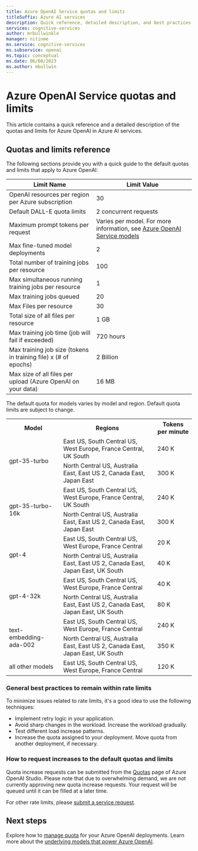 ```yaml
---
title: Azure OpenAI Service quotas and limits
titleSuffix: Azure AI services
description: Quick reference, detailed description, and best practices on the quotas and limits for the OpenAI service in Azure AI services.
services: cognitive-services
author: mrbullwinkle
manager: nitinme
ms.service: cognitive-services
ms.subservice: openai
ms.topic: conceptual
ms.date: 06/08/2023
ms.author: mbullwin
---
```


# Azure OpenAI Service quotas and limits

This article contains a quick reference and a detailed description of the quotas and limits for Azure OpenAI in Azure AI services.

## Quotas and limits reference

The following sections provide you with a quick guide to the default quotas and limits that apply to Azure OpenAI:

| Limit Name | Limit Value |
|--|--|
| OpenAI resources per region per Azure subscription | 30 |
| Default DALL-E quota limits | 2 concurrent requests |
| Maximum prompt tokens per request | Varies per model. For more information, see [Azure OpenAI Service models](./concepts/models.md)|
| Max fine-tuned model deployments | 2 |
| Total number of training jobs per resource | 100 |
| Max simultaneous running training jobs per resource | 1 |
| Max training jobs queued | 20 | 
| Max Files per resource | 30 |
| Total size of all files per resource | 1 GB | 
| Max training job time (job will fail if exceeded) | 720 hours |
| Max training job size (tokens in training file) x (# of epochs) | 2 Billion |
| Max size of all files per upload (Azure OpenAI on your data) | 16 MB |

The default quota for models varies by model and region. Default quota limits are subject to change.

<table>  
  <tr>  
    <th>Model</th>  
    <th>Regions</th>  
    <th>Tokens per minute</th>  
  </tr>  
  <tr>  
    <td rowspan="2">gpt-35-turbo</td>  
    <td>East US, South Central US, West Europe, France Central, UK South</td>  
    <td>240 K</td>  
  </tr>  
  <tr>  
    <td>North Central US, Australia East, East US 2, Canada East, Japan East</td>  
    <td>300 K</td>  
  </tr>  
  <tr>  
    <td rowspan="2">gpt-35-turbo-16k</td>  
    <td>East US, South Central US, West Europe, France Central, UK South</td>  
    <td>240 K</td>  
  </tr>  
  <tr>  
    <td>North Central US, Australia East, East US 2, Canada East, Japan East</td>  
    <td>300 K</td>  
  </tr>  
  <tr>  
    <td rowspan="2">gpt-4</td>  
    <td>East US, South Central US, West Europe, France Central</td>  
    <td>20 K</td>  
  </tr>  
  <tr>  
    <td>North Central US, Australia East, East US 2, Canada East, Japan East, UK South</td>  
    <td>40 K</td>  
  </tr>  
  <tr>  
    <td rowspan="2">gpt-4-32k</td>  
    <td>East US, South Central US, West Europe, France Central</td>  
    <td>40 K</td>  
  </tr>  
  <tr>  
    <td>North Central US, Australia East, East US 2, Canada East, Japan East, UK South</td>  
    <td>80 K</td>  
  </tr>  
  <tr>  
    <td rowspan="2">text-embedding-ada-002</td>  
    <td>East US, South Central US, West Europe, France Central</td>  
    <td>240 K</td>  
  </tr>  
  <tr>  
    <td>North Central US, Australia East, East US 2, Canada East, Japan East, UK South</td>  
    <td>350 K</td>  
  </tr>  
  <tr>  
    <td>all other models</td>  
    <td>East US, South Central US, West Europe, France Central</td>  
    <td>120 K</td>  
  </tr>  
</table>  


### General best practices to remain within rate limits

To minimize issues related to rate limits, it's a good idea to use the following techniques:

- Implement retry logic in your application.
- Avoid sharp changes in the workload. Increase the workload gradually.
- Test different load increase patterns.
- Increase the quota assigned to your deployment. Move quota from another deployment, if necessary.

### How to request increases to the default quotas and limits

Quota increase requests can be submitted from the [Quotas](./how-to/quota.md) page of Azure OpenAI Studio. Please note that due to overwhelming demand, we are not currently approving new quota increase requests. Your request will be queued until it can be filled at a later time.

For other rate limits, please [submit a service request](../cognitive-services-support-options.md?context=/azure/ai-services/openai/context/context).

## Next steps

Explore how to [manage quota](./how-to/quota.md) for your Azure OpenAI deployments.
Learn more about the [underlying models that power Azure OpenAI](./concepts/models.md).
